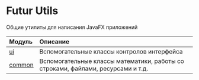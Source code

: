 # Futur Utils
Общие утилиты для написания JavaFX приложений

|Модуль                     |Описание
|:--------------------------|:-
|<a href="https://github.com/AlexM4Q/FuturUtils/tree/master/src/main/java/com/futur/ui">ui</a>          |Вспомогательные классы контролов интерфейса
|<a href="https://github.com/AlexM4Q/FuturUtils/tree/master/src/main/java/com/futur/common">common</a>  |Вспомогательные классы математики, работы со строками, файлами, ресурсами и т.д.
